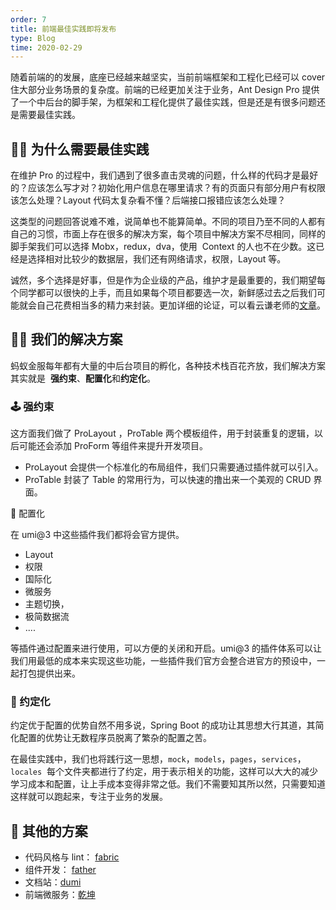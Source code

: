 ```yaml
---
order: 7
title: 前端最佳实践即将发布
type: Blog
time: 2020-02-29
---
```


随着前端的的发展，底座已经越来越坚实，当前前端框架和工程化已经可以 cover 住大部分业务场景的复杂度。前端的已经更加关注于业务，Ant Design Pro 提供了一个中后台的脚手架，为框架和工程化提供了最佳实践，但是还是有很多问题还是需要最佳实践。

## 🤷‍♂️ 为什么需要最佳实践

在维护 Pro 的过程中，我们遇到了很多直击灵魂的问题，什么样的代码才是最好的？应该怎么写才对？初始化用户信息在哪里请求？有的页面只有部分用户有权限该怎么处理？Layout 代码太复杂看不懂？后端接口报错应该怎么处理？

这类型的问题回答说难不难，说简单也不能算简单。不同的项目乃至不同的人都有自己的习惯，市面上存在很多的解决方案，每个项目中解决方案不尽相同，同样的脚手架我们可以选择 Mobx，redux，dva，使用  Context 的人也不在少数。这已经是选择相对比较少的数据层，我们还有网络请求，权限，Layout 等。

诚然，多个选择是好事，但是作为企业级的产品，维护才是最重要的，我们期望每个同学都可以很快的上手，而且如果每个项目都要选一次，新鲜感过去之后我们可能就会自己花费相当多的精力来封装。更加详细的论证，可以看云谦老师的[文章](https://zhuanlan.zhihu.com/p/94949118?from_voters_page=true)。

## 🏄‍♂️ 我们的解决方案

蚂蚁金服每年都有大量的中后台项目的孵化，各种技术栈百花齐放，我们解决方案其实就是  **强约束**、**配置化**和**约定化**。

### 🕹 强约束

这方面我们做了 ProLayout ，ProTable 两个模板组件，用于封装重复的逻辑，以后可能还会添加 ProForm 等组件来提升开发项目。

- ProLayout 会提供一个标准化的布局组件，我们只需要通过插件就可以引入。
- ProTable 封装了 Table 的常用行为，可以快速的撸出来一个美观的 CRUD 界面。

🔩 配置化

在 umi@3 中这些插件我们都将会官方提供。

- Layout
- 权限
- 国际化
- 微服务
- 主题切换，
- 极简数据流
- ....

等插件通过配置来进行使用，可以方便的关闭和开启。umi@3 的插件体系可以让我们用最低的成本来实现这些功能，一些插件我们官方会整合进官方的预设中，一起打包提供出来。

### 🧬 约定化

约定优于配置的优势自然不用多说，Spring Boot 的成功让其思想大行其道，其简化配置的优势让无数程序员脱离了繁杂的配置之苦。

在最佳实践中，我们也将践行这一思想，`mock`，`models`，`pages`，`services`，`locales`  每个文件夹都进行了约定，用于表示相关的功能，这样可以大大的减少学习成本和配置，让上手成本变得非常之低。我们不需要知其所以然，只需要知道这样就可以跑起来，专注于业务的发展。

## 🛒 其他的方案

- 代码风格与 lint： [fabric](https://github.com/umijs/fabric/)
- 组件开发： [father](https://github.com/umijs/father)
- 文档站：[dumi](https://github.com/umijs/dumi)
- 前端微服务：[乾坤](https://github.com/umijs/qiankun)
